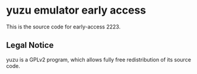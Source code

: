 yuzu emulator early access
=============

This is the source code for early-access 2223.

## Legal Notice

yuzu is a GPLv2 program, which allows fully free redistribution of its source code.